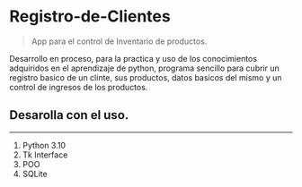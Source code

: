 # Registro-de-Clientes

> App para el control de Inventario de productos.

Desarrollo en proceso, para la practica y uso de los conocimientos adquiridos en el aprendizaje de python,
programa sencillo para cubrir un registro basico de un clinte, sus productos, datos basicos del mismo y un 
control de ingresos de los productos.

## Desarolla con el uso.
---
1. Python 3.10
2. Tk Interface
3. POO
4. SQLite
